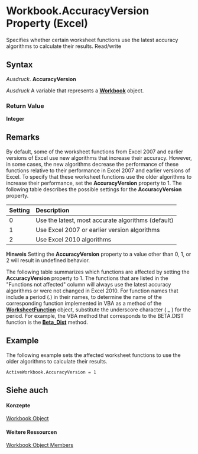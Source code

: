 
# Workbook.AccuracyVersion Property (Excel)

Specifies whether certain worksheet functions use the latest accuracy algorithms to calculate their results. Read/write


## Syntax

 _Ausdruck_. **AccuracyVersion**

 _Ausdruck_ A variable that represents a **[Workbook](8c00aa60-c974-eed3-0812-3c9625eb0d4c.md)** object.


### Return Value

 **Integer**


## Remarks

By default, some of the worksheet functions from Excel 2007 and earlier versions of Excel use new algorithms that increase their accuracy. However, in some cases, the new algorithms decrease the performance of these functions relative to their performance in Excel 2007 and earlier versions of Excel. To specify that these worksheet functions use the older algorithms to increase their performance, set the  **AccuracyVersion** property to 1. The following table describes the possible settings for the **AccuracyVersion** property.



|**Setting**|**Description**|
|:-----|:-----|
|0|Use the latest, most accurate algorithms (default)|
|1|Use Excel 2007 or earlier version algorithms|
|2|Use Excel 2010 algorithms|

 **Hinweis**  Setting the  **AccuracyVersion** property to a value other than 0, 1, or 2 will result in undefined behavior.

The following table summarizes which functions are affected by setting the  **AccuracyVersion** property to 1. The functions that are listed in the "Functions not affected" column will always use the latest accuracy algorithms or were not changed in Excel 2010. For function names that include a period (.) in their names, to determine the name of the corresponding function implemented in VBA as a method of the **[WorksheetFunction](7b1d5639-363d-632c-2cf0-2232562646b6.md)** object, substitute the underscore character ( _ ) for the period. For example, the VBA method that corresponds to the BETA.DIST function is the **[Beta_Dist](f691e4b0-3021-6a7e-3306-af7b5cb3720b.md)** method.


## Example

The following example sets the affected worksheet functions to use the older algorithms to calculate their results.


```
ActiveWorkbook.AccuracyVersion = 1
```


## Siehe auch


#### Konzepte


[Workbook Object](8c00aa60-c974-eed3-0812-3c9625eb0d4c.md)
#### Weitere Ressourcen


[Workbook Object Members](http://msdn.microsoft.com/library/dce102a3-25de-3ff4-2ce5-bc56e08baca7%28Office.15%29.aspx)
